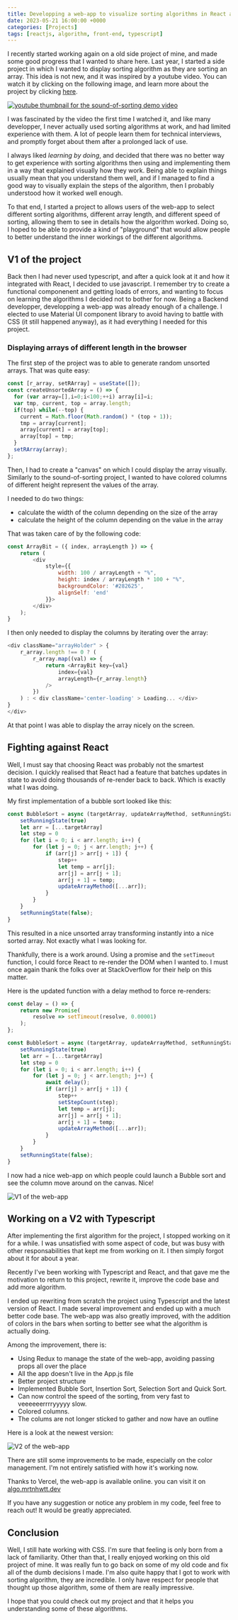```yaml
---
title: Developping a web-app to visualize sorting algorithms in React and Typescript
date: 2023-05-21 16:00:00 +0000
categories: [Projects]
tags: [reactjs, algorithm, front-end, typescript]
---
```


I recently started working again on a old side project of mine, and made some good progress that I wanted to share here. Last year, I started a side project in which I wanted to display sorting algorithm as they are sorting an array. This idea is not new, and it was inspired by a youtube video. You can watch it by clicking on the following image, and learn more about the project by clicking [here](https://panthema.net/2013/sound-of-sorting/).

[![youtube thumbnail for the sound-of-sorting demo video](https://img.youtube.com/vi/kPRA0W1kECg/maxresdefault.jpg)](https://youtu.be/kPRA0W1kECg)

I was fascinated by the video the first time I watched it, and like many developper, I never actually used sorting algorithms at work, and had limited experience with them. A lot of people learn them for technical interviews, and promptly forget about them after a prolonged lack of use.

I always liked *learning by doing*, and decided that there was no better way to get experience with sorting algorithms then using and implementing them in a way that explained visually how they work. Being able to explain things usually mean that you understand them well, and if I managed to find a good way to visually explain the steps of the algorithm, then I probably understood how it worked well enough.

To that end, I started a project to allows users of the web-app to select different sorting algorithms, different array length, and different speed of sorting, allowing them to see in details how the algorithm worked. Doing so, I hoped to be able to provide a kind of "playground" that would allow people to better understand the inner workings of the different algorithms.

## V1 of the project

Back then I had never used typescript, and after a quick look at it and how it integrated with React, I decided to use javascript. I remember try to create a functional componenent and getting loads of errors, and wanting to focus on learning the algorithms I decided not to bother for now. Being a Backend developper, developping a web-app was already enough of a challenge. I elected to use Material UI component library to avoid having to battle with CSS (it still happened anyway), as it had everything I needed for this project.

### Displaying arrays of different length in the browser

The first step of the project was to able to generate random unsorted arrays.
That was quite easy:

```javascript
const [r_array, setRArray] = useState([]);
const createUnsortedArray = () => {
  for (var array=[],i=0;i<100;++i) array[i]=i;
  var tmp, current, top = array.length;
  if(top) while(--top) {
    current = Math.floor(Math.random() * (top + 1));
    tmp = array[current];
    array[current] = array[top];
    array[top] = tmp;
  }
  setRArray(array);
};
```

Then, I had to create a "canvas" on which I could display the array visually. Similarly to the sound-of-sorting project, I wanted to have colored columns of different height represent the values of the array.

I needed to do two things:

- calculate the width of the column depending on the size of the array
- calculate the height of the column depending on the value in the array

That was taken care of by the following code:

```javascript
const ArrayBit = ({ index, arrayLength }) => {
    return (
        <div
            style={{
                width: 100 / arrayLength + "%",
                height: index / arrayLength * 100 + "%",
                backgroundColor: '#282625',
                alignSelf: 'end'
            }}>
        </div>
    );
}
```

I then only needed to display the columns by iterating over the array:

```javascript
<div className="arrayHolder" > {
    r_array.length !== 0 ? (
        r_array.map((val) => {
            return <ArrayBit key={val}
                index={val}
                arrayLength={r_array.length}
            />
        })
    ) : < div className='center-loading' > Loading... </div>
}
</div>
```

At that point I was able to display the array nicely on the screen.

## Fighting against React

Well, I must say that choosing React was probably not the smartest decision. I quickly realised that React had a feature that batches updates in state to avoid doing thousands of re-render back to back. Which is exactly what I was doing.

My first implementation of a bubble sort looked like this:

```javascript
const BubbleSort = async (targetArray, updateArrayMethod, setRunningState, setStepCount) => {
    setRunningState(true)
    let arr = [...targetArray]
    let step = 0
    for (let i = 0; i < arr.length; i++) {
        for (let j = 0; j < arr.length; j++) {
            if (arr[j] > arr[j + 1]) {
                step++
                let temp = arr[j];
                arr[j] = arr[j + 1];
                arr[j + 1] = temp;
                updateArrayMethod([...arr]);
            }
        }
    }
    setRunningState(false);
}
```

This resulted in a nice unsorted array transforming instantly into a nice sorted array. Not exactly what I was looking for.

Thankfully, there is a work around. Using a promise and the `setTimeout` function, I could force React to re-render the DOM when I wanted to. I must once again thank the folks over at StackOverflow for their help on this matter.

Here is the updated function with a delay method to force re-renders:

```javascript
const delay = () => {
    return new Promise(
        resolve => setTimeout(resolve, 0.00001)
    );
};

const BubbleSort = async (targetArray, updateArrayMethod, setRunningState, setStepCount) => {
    setRunningState(true)
    let arr = [...targetArray]
    let step = 0
    for (let i = 0; i < arr.length; i++) {
        for (let j = 0; j < arr.length; j++) {
            await delay();
            if (arr[j] > arr[j + 1]) {
                step++
                setStepCount(step);
                let temp = arr[j];
                arr[j] = arr[j + 1];
                arr[j + 1] = temp;
                updateArrayMethod([...arr]);
            }
        }
    }
    setRunningState(false);
}
```

I now had a nice web-app on which people could launch a Bubble sort and see the column move around on the canvas. Nice!

![V1 of the web-app](/assets/img/algorithm_visualizer/algo_visu_v1.png)

## Working on a V2 with Typescript

After implementing the first algorithm for the project, I stopped working on it for a while. I was unsatisfied with some aspect of code, but was busy with other responsabilities that kept me from working on it. I then simply forgot about it for about a year.

Recently I've been working with Typescript and React, and that gave me the motivation to return to this project, rewrite it, improve the code base and add more algorithm.

I ended up rewriting from scratch the project using Typescript and the latest version of React. I made several improvement and ended up with a much better code base. The web-app was also greatly improved, with the addition of colors in the bars when sorting to better see what the algorithm is actually doing.

Among the improvement, there is:

- Using Redux to manage the state of the web-app, avoiding passing props all over the place
- All the app doesn't live in the App.js file
- Better project structure
- Implemented Bubble Sort, Insertion Sort, Selection Sort and Quick Sort.
- Can now control the speed of the sorting, from very fast to veeeeeerrrryyyyy slow.
- Colored columns.
- The colums are not longer sticked to gather and now have an outline

Here is a look at the newest version:

![V2 of the web-app](/assets/img/algorithm_visualizer/algo_visu_v2.png)

There are still some improvements to be made, especially on the color management. I'm not entirely satisfied with how it's working now.

Thanks to Vercel, the web-app is available online. you can visit it on [algo.mrtnhwtt.dev](https://algo.mrtnhwtt.dev)

If you have any suggestion or notice any problem in my code, feel free to reach out! It would be greatly appreciated.

## Conclusion

Well, I still hate working with CSS. I'm sure that feeling is only born from a lack of familiarity. Other than that, I really enjoyed working on this old project of mine. It was really fun to go back on some of my old code and fix all of the dumb decisions I made. I'm also quite happy that I got to work with sorting algorithm, they are incredible. I only have respect for people that thought up those algorithm, some of them are really impressive.

I hope that you could check out my project and that it helps you understanding some of these algorithms.
